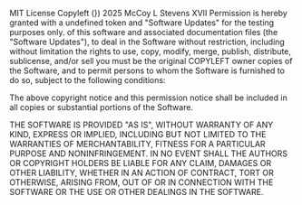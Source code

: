 MIT License
Copyleft (}) 2025 McCoy L Stevens XVII 
Permission is hereby granted with a undefined token and "Software Updates" for the testing purposes only. 
of this software and associated documentation files (the "Software Updates"), to deal
in the Software without restriction, including without limitation the rights
to use, copy, modify, merge, publish, distribute, sublicense, and/or sell you must be the original COPYLEFT owner
copies of the Software, and to permit persons to whom the Software is
furnished to do so, subject to the following conditions:

The above copyright notice and this permission notice shall be included in all
copies or substantial portions of the Software.

THE SOFTWARE IS PROVIDED "AS IS", WITHOUT WARRANTY OF ANY KIND, EXPRESS OR
IMPLIED, INCLUDING BUT NOT LIMITED TO THE WARRANTIES OF MERCHANTABILITY,
FITNESS FOR A PARTICULAR PURPOSE AND NONINFRINGEMENT. IN NO EVENT SHALL THE
AUTHORS OR COPYRIGHT HOLDERS BE LIABLE FOR ANY CLAIM, DAMAGES OR OTHER
LIABILITY, WHETHER IN AN ACTION OF CONTRACT, TORT OR OTHERWISE, ARISING FROM,
OUT OF OR IN CONNECTION WITH THE SOFTWARE OR THE USE OR OTHER DEALINGS IN THE
SOFTWARE.
